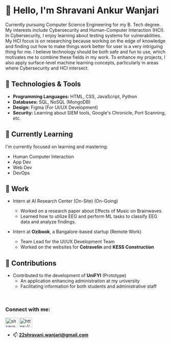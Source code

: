 # 👋 Hello, I'm Shravani Ankur Wanjari
Currently pursuing Computer Science Engineering for my B. Tech degree. My interests include Cybersecurity and Human-Computer Interaction (HCI). In Cybersecurity, I enjoy learning about testing systems for vulnerabilities. My HCI focus is on researching because working on the edge of knowledge and finding out how to make things work better for user is a very intriguing thing for me. I believe technology should be both safe and fun to use, which motivates me to combine these fields in my work. To enhance my projects, I also apply surface-level machine learning concepts, particularly in areas where Cybersecurity and HCI intersect.

## 🔧 Technologies & Tools

- **Programming Languages:** HTML, CSS, JavaScript, Python
- **Databases:** SQL, NoSQL (MongoDB)
- **Design:** Figma (For UI/UX Development)
- **Security:** Learning about SIEM tools, Google's Chronicle, Port Scanning, etc. 

## 🌱 Currently Learning

I'm currently focused on learning and mastering:

- Human Computer Interaction
- App Dev
- Web Dev
- DevOps

## 💼 Work
- Intern at AI Research Center (On-Site) (On-Going)
  - Worked on a research paper about Effects of Music on Brainwaves.
  - Learned how to utilize EEG and perform ML tasks to classify EEG data and analyze findings.

- Intern at **Ozibook**, a Bangalore-based startup (Remote Work)
  - Team Lead for the UI/UX Development Team
  - Worked on the websites for **Cotravelin** and **KESS Construction**

## 🤝 Contributions

- Contributed to the development of **UniFYI** (Prototype)
  - An application enhancing administration at my university
  - Facilitating information for both students and administrative staff
<br>

<h3 align="left">Connect with me:</h3> 
<p align="left">
<a href="https://twitter.com/shravaniwanjari" target="blank"><img align="center" src="https://raw.githubusercontent.com/rahuldkjain/github-profile-readme-generator/master/src/images/icons/Social/twitter.svg" alt="shravaniwanjari" height="30" width="40" /></a>
<a href="https://linkedin.com/in/https://www.linkedin.com/in/shravani-wanjari-2197ba22a/" target="blank"><img align="center" src="https://raw.githubusercontent.com/rahuldkjain/github-profile-readme-generator/master/src/images/icons/Social/linked-in-alt.svg" alt="https://www.linkedin.com/in/shravani-wanjari-2197ba22a/" height="30" width="40" /></a>
</p>

- 📫 **22shravani.wanjari@gmail.com**
